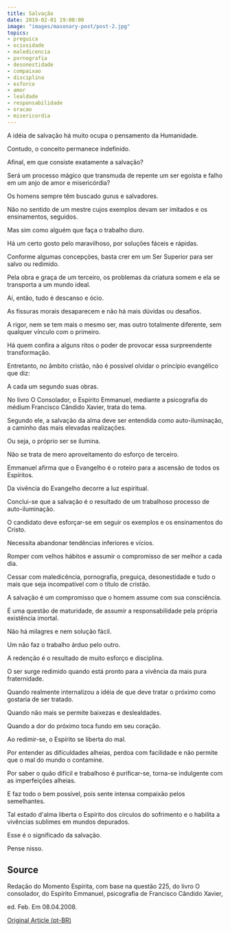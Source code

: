 ```yaml
---
title: Salvação
date: 2019-02-01 19:00:00
image: "images/masonary-post/post-2.jpg"
topics: 
- preguica
- ociosidade
- maledicencia
- pornografia
- desonestidade
- compaixao
- disciplina
- esforco
- amor
- lealdade
- responsabilidade
- oracao
- misericordia
---
```



A idéia de salvação há muito ocupa o pensamento da Humanidade.

Contudo, o conceito permanece indefinido.

Afinal, em que consiste exatamente a salvação?

Será um processo mágico que transmuda de repente um ser egoísta e falho em um
anjo de amor e misericórdia?

Os homens sempre têm buscado gurus e salvadores.

Não no sentido de um mestre cujos exemplos devam ser imitados e os
ensinamentos, seguidos.

Mas sim como alguém que faça o trabalho duro.

Há um certo gosto pelo maravilhoso, por soluções fáceis e rápidas.

Conforme algumas concepções, basta crer em um Ser Superior para ser salvo ou
redimido.

Pela obra e graça de um terceiro, os problemas da criatura somem e ela se
transporta a um mundo ideal.

Aí, então, tudo é descanso e ócio.

As fissuras morais desaparecem e não há mais dúvidas ou desafios.

A rigor, nem se tem mais o mesmo ser, mas outro totalmente diferente, sem
qualquer vínculo com o primeiro.

Há quem confira a alguns ritos o poder de provocar essa surpreendente
transformação.

Entretanto, no âmbito cristão, não é possível olvidar o princípio evangélico
que diz:

A cada um segundo suas obras.

No livro O Consolador, o Espírito Emmanuel, mediante a psicografia do médium
Francisco Cândido Xavier, trata do tema.

Segundo ele, a salvação da alma deve ser entendida como auto-iluminação, a
caminho das mais elevadas realizações.

Ou seja, o próprio ser se ilumina.

Não se trata de mero aproveitamento do esforço de terceiro.

Emmanuel afirma que o Evangelho é o roteiro para a ascensão de todos os
Espíritos.

Da vivência do Evangelho decorre a luz espiritual.

Conclui-se que a salvação é o resultado de um trabalhoso processo de
auto-iluminação.

O candidato deve esforçar-se em seguir os exemplos e os ensinamentos do Cristo.

Necessita abandonar tendências inferiores e vícios.

Romper com velhos hábitos e assumir o compromisso de ser melhor a cada dia.

Cessar com maledicência, pornografia, preguiça, desonestidade e tudo o mais que
seja incompatível com o título de cristão.

A salvação é um compromisso que o homem assume com sua consciência.

É uma questão de maturidade, de assumir a responsabilidade pela própria
existência imortal.

Não há milagres e nem solução fácil.

Um não faz o trabalho árduo pelo outro.

A redenção é o resultado de muito esforço e disciplina.

O ser surge redimido quando está pronto para a vivência da mais pura
fraternidade.

Quando realmente internalizou a idéia de que deve tratar o próximo como
gostaria de ser tratado.

Quando não mais se permite baixezas e deslealdades.

Quando a dor do próximo toca fundo em seu coração.

Ao redimir-se, o Espírito se liberta do mal.

Por entender as dificuldades alheias, perdoa com facilidade e não permite que o
mal do mundo o contamine.

Por saber o quão difícil e trabalhoso é purificar-se, torna-se indulgente com
as imperfeições alheias.

E faz todo o bem possível, pois sente intensa compaixão pelos semelhantes.

Tal estado d'alma liberta o Espírito dos círculos do sofrimento e o habilita a
vivências sublimes em mundos depurados.

Esse é o significado da salvação.

Pense nisso.

## Source
Redação do Momento Espírita, com base na questão 225,
do livro O consolador, do Espírito Emmanuel,
psicografia de Francisco Cândido Xavier,

ed. Feb. Em 08.04.2008.

[Original Article (pt-BR)](http://momento.com.br/pt/ler_texto.php?id=1813)
